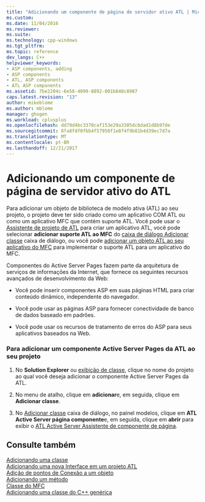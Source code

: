 ```yaml
---
title: "Adicionando um componente de página de servidor ativo ATL | Microsoft Docs"
ms.custom: 
ms.date: 11/04/2016
ms.reviewer: 
ms.suite: 
ms.technology: cpp-windows
ms.tgt_pltfrm: 
ms.topic: reference
dev_langs: C++
helpviewer_keywords:
- ASP components, adding
- ASP components
- ATL, ASP components
- ATL ASP components
ms.assetid: 7be2204c-6e58-4099-8892-001b848c8987
caps.latest.revision: "13"
author: mikeblome
ms.author: mblome
manager: ghogen
ms.workload: cplusplus
ms.openlocfilehash: dd79d4bc3370caf153e29a3305dc6dad1d8b97de
ms.sourcegitcommit: 8fa8fdf0fbb4f57950f1e8f4f9b81b4d39ec7d7a
ms.translationtype: MT
ms.contentlocale: pt-BR
ms.lasthandoff: 12/21/2017
---
```

# <a name="adding-an-atl-active-server-page-component"></a>Adicionando um componente de página de servidor ativo do ATL
Para adicionar um objeto de biblioteca de modelo ativa (ATL) ao seu projeto, o projeto deve ter sido criado como um aplicativo COM ATL ou como um aplicativo MFC que contém suporte ATL. Você pode usar o [Assistente de projeto de ATL](../../atl/reference/atl-project-wizard.md) para criar um aplicativo ATL, você pode selecionar **adicionar suporte ATL ao MFC** do [caixa de diálogo Adicionar classe](../../ide/add-class-dialog-box.md) caixa de diálogo, ou você pode [adicionar um objeto ATL ao seu aplicativo do MFC](../../mfc/reference/adding-atl-support-to-your-mfc-project.md) para implementar o suporte ATL para um aplicativo do MFC.  
  
 Componentes do Active Server Pages fazem parte da arquitetura de serviços de informações da Internet, que fornece os seguintes recursos avançados de desenvolvimento da Web:  
  
-   Você pode inserir componentes ASP em suas páginas HTML para criar conteúdo dinâmico, independente do navegador.  
  
-   Você pode usar as páginas ASP para fornecer conectividade de banco de dados baseado em padrões.  
  
-   Você pode usar os recursos de tratamento de erros do ASP para seus aplicativos baseados na Web.  
  
### <a name="to-add-an-atl-active-server-pages-component-to-your-project"></a>Para adicionar um componente Active Server Pages da ATL ao seu projeto  
  
1.  No **Solution Explorer** ou [exibição de classe](http://msdn.microsoft.com/en-us/8d7430a9-3e33-454c-a9e1-a85e3d2db925), clique no nome do projeto ao qual você deseja adicionar o componente Active Server Pages da ATL.  
  
2.  No menu de atalho, clique em **adicionar**e, em seguida, clique em **Adicionar classe**.  
  
3.  No [Adicionar classe](../../ide/add-class-dialog-box.md) caixa de diálogo, no painel modelos, clique em **ATL Active Server página componente**e, em seguida, clique em **abrir** para exibir o [ATL Active Server Assistente de componente de página](../../atl/reference/atl-active-server-page-component-wizard.md).  
  
## <a name="see-also"></a>Consulte também  
 [Adicionando uma classe](../../ide/adding-a-class-visual-cpp.md)   
 [Adicionando uma nova Interface em um projeto ATL](../../atl/reference/adding-a-new-interface-in-an-atl-project.md)   
 [Adição de pontos de Conexão a um objeto](../../atl/adding-connection-points-to-an-object.md)   
 [Adicionando um método](../../ide/adding-a-method-visual-cpp.md)   
 [Classe do MFC](../../mfc/reference/adding-an-mfc-class.md)   
 [Adicionando uma classe do C++ genérica](../../ide/adding-a-generic-cpp-class.md)


